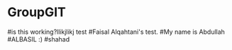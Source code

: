 # GroupGIT
#is this working?llikjlikj
test 
#Faisal Alqahtani's test.
#My name is Abdullah
#ALBASIL :)
#shahad